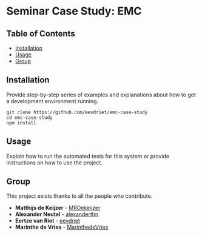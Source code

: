 # Seminar Case Study: EMC



## Table of Contents

- [Installation](#installation)
- [Usage](#usage)
- [Group](#group)

## Installation

Provide step-by-step series of examples and explanations about how to get a development environment running.
```
git clone https://github.com/eevdriet/emc-case-study
cd emc-case-study
npm install
```

## Usage

Explain how to run the automated tests for this system or provide instructions on how to use the project.

## Group

This project exists thanks to all the people who contribute. 


- **Matthijs de Keijzer** - [MRDekeijzer](https://github.com/MRDekeijzer)
- **Alexander Neutel** - [alexanderthn](https://github.com/alexanderthn)
- **Eertze van Riet** - [eevdriet](https://github.com/eevdriet)
- **Marinthe de Vries** - [MarinthedeVries](https://github.com/MarinthedeVries)
